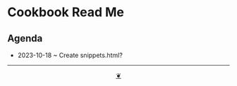 # Cookbook Read Me

## Agenda

* 2023-10-18 ~ Create snippets.html?


***

<center title="Hello! Click me to go up to the top" ><a class=aDingbat href=javascript:window.scrollTo(0,0);> ❦ </a></center>

